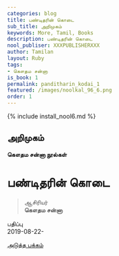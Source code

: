 ```yaml
---
categories: blog
title: பண்டிதரின் கொடை
sub_title: அறிமுகம்
keywords: More, Tamil, Books
description: பண்டிதரின் கொடை
nool_publiser: XXXPUBLISHERXXX
author: Tamilan
layout: Ruby
tags: 
- கௌதம சன்னா
is_book: 1
permalink: panditharin_kodai_1
featured: /images/noolkal_96_6.png
order: 1
---
```

{% include install_nool6.md %}

## அறிமுகம்

**கௌதம சன்னா நூல்கள்**

# பண்டிதரின் கொடை

> ஆசிரியர்  
>  **கௌதம சன்னா**

பதிப்பு  
2019-08-22-

[அடுத்த பக்கம்](panditharin_kodai_2)